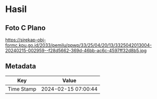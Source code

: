 # Hasil

## Foto C Plano

https://sirekap-obj-formc.kpu.go.id/2033/pemilu/ppwp/33/25/04/20/13/3325042013004-20240215-002959--f28d5662-369d-46bb-ac6c-4597ff32d8b5.jpg


## Metadata

| Key        | Value               |
| ---------- | ------------------- |
| Time Stamp | 2024-02-15 07:00:44 |



